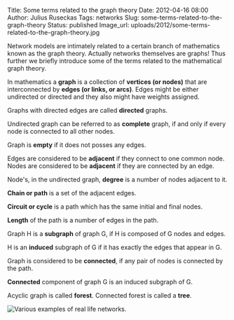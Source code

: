 Title: Some terms related to the graph theory
Date: 2012-04-16 08:00
Author: Julius Ruseckas
Tags: networks
Slug: some-terms-related-to-the-graph-theory
Status: published
Image_url: uploads/2012/some-terms-related-to-the-graph-theory.jpg

Network models are intimately related to a
certain branch of mathematics known as the graph theory. Actually
networks themselves are graphs! Thus further we briefly introduce some
of the terms related to the mathematical graph
theory.
<!--more-->

In mathematics a **graph** is a collection of **vertices (or nodes)**
that are interconnected by **edges (or links, or arcs)**. Edges might be
either undirected or directed and they also might have weights assigned.

Graphs with directed edges are called **directed** graphs.

Undirected graph can be referred to as **complete** graph, if and only
if every node is connected to all other nodes.

Graph is **empty** if it does not posses any edges.

Edges are considered to be **adjacent** if they connect to one common
node. Nodes are considered to be **adjacent** if they are connected by
an edge.

Node's, in the undirected graph, **degree** is a number of nodes
adjacent to it.

**Chain or path** is a set of the adjacent edges.

**Circuit or cycle** is a path which has the same initial and final
nodes.

**Length** of the path is a number of edges in the path.

Graph H is a **subgraph** of graph G, if H is composed of G nodes and
edges.

H is an **induced** subgraph of G if it has exactly the edges that
appear in G.

Graph is considered to be **connected**, if any pair of nodes is
connected by the path.

**Connected** component of graph G is an induced subgraph of G.

Acyclic graph is called **forest**. Connected forest is called a
**tree**.

![Various examples of real life
networks.]({static}/uploads/2012/some-terms-related-to-the-graph-theory.jpg
"Various examples of real life networks. (collage of various examples found
across the internet; added by A. Kononovicius in 2025)")
